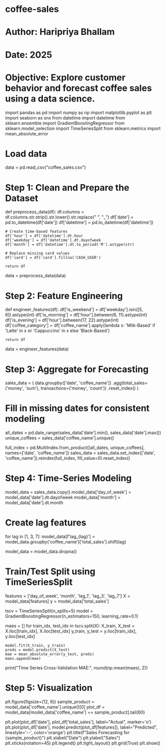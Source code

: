 # coffee-sales
# Author: Haripriya Bhallam
# Date: 2025
# Objective: Explore customer behavior and forecast coffee sales using a data science.

import pandas as pd
import numpy as np
import matplotlib.pyplot as plt
import seaborn as sns
from datetime import datetime
from sklearn.ensemble import GradientBoostingRegressor
from sklearn.model_selection import TimeSeriesSplit
from sklearn.metrics import mean_absolute_error

# Load data
data = pd.read_csv("coffee_sales.csv")

# Step 1: Clean and Prepare the Dataset
def preprocess_data(df):
    df.columns = df.columns.str.strip().str.lower().str.replace(" ", "_")
    df['date'] = pd.to_datetime(df['date'])
    df['datetime'] = pd.to_datetime(df['datetime'])
    
    # Create time-based features
    df['hour'] = df['datetime'].dt.hour
    df['weekday'] = df['datetime'].dt.dayofweek
    df['month'] = df['datetime'].dt.to_period('M').astype(str)
    
    # Replace missing card values
    df['card'] = df['card'].fillna('CASH_USER')
    
    return df

data = preprocess_data(data)

# Step 2: Feature Engineering
def engineer_features(df):
    df['is_weekend'] = df['weekday'].isin([5, 6]).astype(int)
    df['is_morning'] = df['hour'].between(6, 11).astype(int)
    df['is_evening'] = df['hour'].between(17, 22).astype(int)
    df['coffee_category'] = df['coffee_name'].apply(lambda x: 'Milk-Based' if 'Latte' in x or 'Cappuccino' in x else 'Black-Based')
    
    return df

data = engineer_features(data)

# Step 3: Aggregate for Forecasting
sales_data = (
    data.groupby(['date', 'coffee_name'])
    .agg(total_sales=('money', 'sum'),
         transactions=('money', 'count'))
    .reset_index()
)

# Fill in missing dates for consistent modeling
all_dates = pd.date_range(sales_data['date'].min(), sales_data['date'].max())
unique_coffees = sales_data['coffee_name'].unique()

full_index = pd.MultiIndex.from_product([all_dates, unique_coffees], names=['date', 'coffee_name'])
sales_data = sales_data.set_index(['date', 'coffee_name']).reindex(full_index, fill_value=0).reset_index()

# Step 4: Time-Series Modeling
model_data = sales_data.copy()
model_data['day_of_week'] = model_data['date'].dt.dayofweek
model_data['month'] = model_data['date'].dt.month

# Create lag features
for lag in [1, 3, 7]:
    model_data[f'lag_{lag}'] = model_data.groupby('coffee_name')['total_sales'].shift(lag)

model_data = model_data.dropna()

# Train/Test Split using TimeSeriesSplit
features = ['day_of_week', 'month', 'lag_1', 'lag_3', 'lag_7']
X = model_data[features]
y = model_data['total_sales']

tscv = TimeSeriesSplit(n_splits=5)
model = GradientBoostingRegressor(n_estimators=150, learning_rate=0.1)

maes = []
for train_idx, test_idx in tscv.split(X):
    X_train, X_test = X.iloc[train_idx], X.iloc[test_idx]
    y_train, y_test = y.iloc[train_idx], y.iloc[test_idx]

    model.fit(X_train, y_train)
    preds = model.predict(X_test)
    mae = mean_absolute_error(y_test, preds)
    maes.append(mae)

print("Time Series Cross-Validation MAE:", round(np.mean(maes), 2))

# Step 5: Visualization 
plt.figure(figsize=(12, 6))
sample_product = model_data['coffee_name'].unique()[0]
plot_df = model_data[model_data['coffee_name'] == sample_product].tail(60)

plt.plot(plot_df['date'], plot_df['total_sales'], label="Actual", marker='o')
plt.plot(plot_df['date'], model.predict(plot_df[features]), label="Predicted", linestyle='--', color='orange')
plt.title(f"Sales Forecasting for {sample_product}")
plt.xlabel("Date")
plt.ylabel("Sales")
plt.xticks(rotation=45)
plt.legend()
plt.tight_layout()
plt.grid(True)
plt.show()

